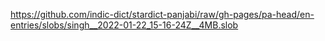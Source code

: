 https://github.com/indic-dict/stardict-panjabi/raw/gh-pages/pa-head/en-entries/slobs/singh__2022-01-22_15-16-24Z__4MB.slob  
